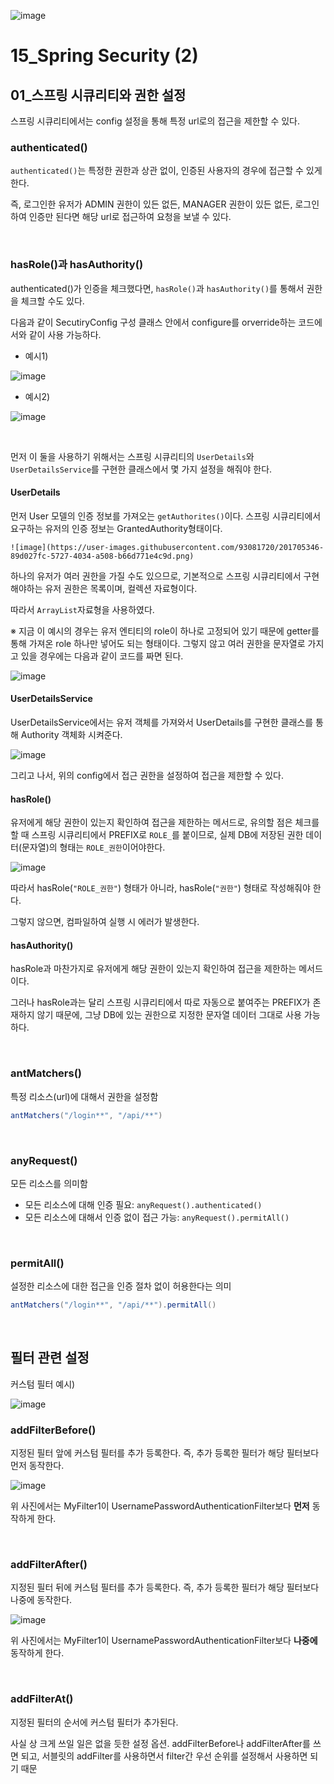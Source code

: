 ![image](https://user-images.githubusercontent.com/93081720/200813778-1b5d0e69-83e7-4e6c-9870-4e8aee5d0cac.png)

# 15_Spring Security (2)

## 01_스프링 시큐리티와 권한 설정

스프링 시큐리티에서는 config 설정을 통해 특정 url로의 접근을 제한할 수 있다.

### authenticated()

`authenticated()`는 특정한 권한과 상관 없이, 인증된 사용자의 경우에 접근할 수 있게 한다.

즉, 로그인한 유저가 ADMIN 권한이 있든 없든, MANAGER 권한이 있든 없든, 로그인하여 인증만 된다면 해당 url로 접근하여 요청을 보낼 수 있다.

<br>

### hasRole()과 hasAuthority()

authenticated()가 인증을 체크했다면, `hasRole()`과 `hasAuthority()`를 통해서 권한을 체크할 수도 있다.

다음과 같이 SecutiryConfig 구성 클래스 안에서 configure를 orverride하는 코드에서와 같이 사용 가능하다.

- 예시1)

![image](https://user-images.githubusercontent.com/93081720/201704004-96959c11-c84b-4137-a54d-37b91b397696.png)

- 예시2)

![image](https://user-images.githubusercontent.com/93081720/201702574-7422a057-81b3-4e2d-bd20-2eb5d042fe3f.png)

<br>

먼저 이 둘을 사용하기 위해서는 스프링 시큐리티의 `UserDetails`와 `UserDetailsService`를 구현한 클래스에서 몇 가지 설정을 해줘야 한다.

#### UserDetails

먼저 User 모델의 인증 정보를 가져오는 `getAuthorites()`이다. 스프링 시큐리티에서 요구하는 유저의 인증 정보는 GrantedAuthority형태이다.

 	![image](https://user-images.githubusercontent.com/93081720/201705346-89d027fc-5727-4034-a508-b66d771e4c9d.png)

하나의 유저가 여러 권한을 가질 수도 있으므로, 기본적으로 스프링 시큐리티에서 구현해야하는 유저 권한은 목록이며, 컬렉션 자료형이다.

따라서 `ArrayList`자료형을 사용하였다. 

※ 지금 이 예시의 경우는 유저 엔티티의 role이 하나로 고정되어 있기 때문에 getter를 통해 가져온 role 하나만 넣어도 되는 형태이다. 그렇지 않고 여러 권한을 문자열로 가지고 있을 경우에는 다음과 같이 코드를 짜면 된다.

![image](https://user-images.githubusercontent.com/93081720/201706116-1cf71e7f-47a7-4f6f-b2a0-10f9669dff44.png)

#### UserDetailsService

UserDetailsService에서는 유저 객체를 가져와서 UserDetails를 구현한 클래스를 통해 Authority 객체화 시켜준다.

![image](https://user-images.githubusercontent.com/93081720/201704681-556ac474-3d8f-465b-b211-79bd7a812de1.png)

그리고 나서, 위의 config에서 접근 권한을 설정하여 접근을 제한할 수 있다.

#### hasRole()

유저에게 해당 권한이 있는지 확인하여 접근을 제한하는 메서드로, 유의할 점은 체크를 할 때 스프링 시큐리티에서 PREFIX로 `ROLE_`를 붙이므로, 실제 DB에 저장된 권한 데이터(문자열)의 형태는 `ROLE_권한`이어야한다.

![image](https://user-images.githubusercontent.com/93081720/201708072-1c363999-d192-404e-9508-72a026e7ae5f.png)

따라서  hasRole(`"ROLE_권한"`) 형태가 아니라, hasRole(`"권한"`) 형태로 작성해줘야 한다.

그렇지 않으면, 컴파일하여 실행 시 에러가 발생한다.

#### hasAuthority()

hasRole과 마찬가지로 유저에게 해당 권한이 있는지 확인하여 접근을 제한하는 메서드이다.

그러나 hasRole과는 달리 스프링 시큐리티에서 따로 자동으로 붙여주는 PREFIX가 존재하지 않기 때문에, 그냥 DB에 있는 권한으로 지정한 문자열 데이터 그대로 사용 가능하다.

<br>

### antMatchers()

특정 리소스(url)에 대해서 권한을 설정함

```java
antMatchers("/login**", "/api/**")
```

<br>

### anyRequest()

모든 리소스를 의미함

- 모든 리소스에 대해 인증 필요: `anyRequest().authenticated()`
- 모든 리소스에 대해서 인증 없이 접근 가능: `anyRequest().permitAll()`

<br>

### permitAll()

설정한 리소스에 대한 접근을 인증 절차 없이 허용한다는 의미

```java
antMatchers("/login**", "/api/**").permitAll()
```

<br>

## 필터 관련 설정

커스텀 필터 예시)

![image](https://user-images.githubusercontent.com/93081720/205935501-08b64c8d-6a4c-4afa-9e6c-e51eb72c5ff6.png)

### addFilterBefore()

지정된 필터 앞에 커스텀 필터를 추가 등록한다. 즉, 추가 등록한 필터가 해당 필터보다 먼저 동작한다.

![image](https://user-images.githubusercontent.com/93081720/205935885-a05ceeaf-9c2b-4bb4-8187-3652d4feb0e5.png)

위 사진에서는 MyFilter1이 UsernamePasswordAuthenticationFilter보다 **먼저** 동작하게 한다.

<br>

### addFilterAfter()

지정된 필터 뒤에 커스텀 필터를 추가 등록한다. 즉, 추가 등록한 필터가 해당 필터보다 나중에 동작한다.

![image](https://user-images.githubusercontent.com/93081720/205936291-6a55215e-0170-43f6-95d0-35c7d5321b02.png)

위 사진에서는 MyFilter1이 UsernamePasswordAuthenticationFilter보다 **나중에** 동작하게 한다.

<br>

### addFilterAt()

지정된 필터의 순서에 커스텀 필터가 추가된다.

사실 상 크게 쓰일 일은 없을 듯한 설정 옵션. addFilterBefore나 addFilterAfter를 쓰면 되고, 서블릿의 addFilter를 사용하면서 filter간 우선 순위를 설정해서 사용하면 되기 때문

